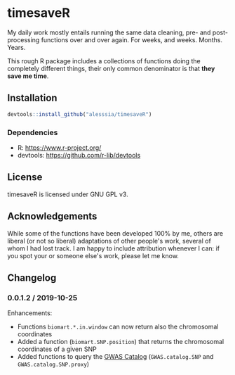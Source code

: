 # timesaveR

My daily work mostly entails running the same data cleaning, pre- and post-processing functions over and over again. For weeks, and weeks. Months. Years. 

This rough R package includes a collections of functions doing the completely different things, their only common denominator is that **they save me time**. 


## Installation


```r
devtools::install_github("alesssia/timesaveR")
```

### Dependencies

* R: https://www.r-project.org/
* devtools: https://github.com/r-lib/devtools


## License

timesaveR is licensed under GNU GPL v3.


## Acknowledgements 

While some of the functions have been developed 100% by me, others are liberal (or not so liberal) adaptations of other people's work, several of whom I had lost track. I am happy to include attribution whenever I can: if you spot your or someone else's work, please let me know.


## Changelog

### 0.0.1.2 / 2019-10-25

Enhancements:
* Functions `biomart.*.in.window` can now return also the chromosomal coordinates
* Added a function (`biomart.SNP.position`) that returns the chromosomal coordinates of a given SNP
* Added functions to query the [GWAS Catalog](https://www.ebi.ac.uk/gwas/home) (`GWAS.catalog.SNP` and `GWAS.catalog.SNP.proxy`)


